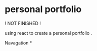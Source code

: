 # personal portfolio

! NOT FINISHED  !

 using react to create a personal portfolio .

Navagation *